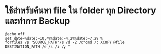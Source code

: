 # ใช้สำหรับค้นหา file ใน folder ทุก Directory และทำการ Backup
~~~
@echo off
set date=%date:~10,4%%date:~4,2%%date:~7,2%_%
forfiles /p "SOURCE_PATH"/s /d -2 /c"cmd /c XCOPY @file DESTINATION_PATH /e /s /i /y "
~~~
